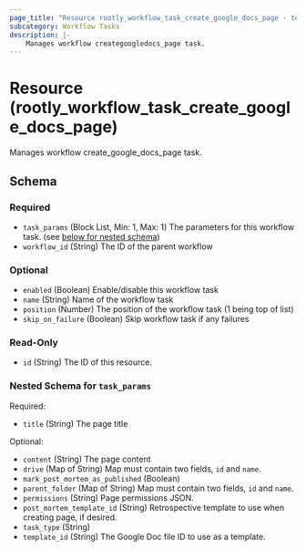 ```yaml
---
page_title: "Resource rootly_workflow_task_create_google_docs_page - terraform-provider-rootly"
subcategory: Workflow Tasks
description: |-
    Manages workflow creategoogledocs_page task.
---
```


# Resource (rootly_workflow_task_create_google_docs_page)

Manages workflow create_google_docs_page task.



<!-- schema generated by tfplugindocs -->
## Schema

### Required

- `task_params` (Block List, Min: 1, Max: 1) The parameters for this workflow task. (see [below for nested schema](#nestedblock--task_params))
- `workflow_id` (String) The ID of the parent workflow

### Optional

- `enabled` (Boolean) Enable/disable this workflow task
- `name` (String) Name of the workflow task
- `position` (Number) The position of the workflow task (1 being top of list)
- `skip_on_failure` (Boolean) Skip workflow task if any failures

### Read-Only

- `id` (String) The ID of this resource.

<a id="nestedblock--task_params"></a>
### Nested Schema for `task_params`

Required:

- `title` (String) The page title

Optional:

- `content` (String) The page content
- `drive` (Map of String) Map must contain two fields, `id` and `name`.
- `mark_post_mortem_as_published` (Boolean)
- `parent_folder` (Map of String) Map must contain two fields, `id` and `name`.
- `permissions` (String) Page permissions JSON.
- `post_mortem_template_id` (String) Retrospective template to use when creating page, if desired.
- `task_type` (String)
- `template_id` (String) The Google Doc file ID to use as a template.
